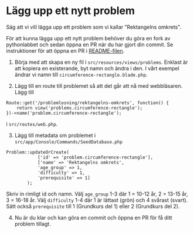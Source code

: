 # Lägg upp ett nytt problem

Säg att vi vill lägga upp ett problem som vi kallar "Rektangelns omkrets".

För att kunna lägga upp ett nytt problem behöver du göra en fork av pythonlabbet och sedan öppna en PR när du har gjort din commit. Se instruktioner för att öppna en PR i [README-filen](../README.md).

1. Börja med att skapa en ny fil i `src/resources/views/problems`. Enklast är att kopiera en existerande, byt namn och ändra i den. I vårt exempel ändrar vi namn till `circumference-rectangle.blade.php`.

2. Lägg till en route till problemet så att det går att nå med webbläsaren. Lägg till 
```
Route::get('/problemlosning/rektangelns-omkrets', function() {
    return view('problems.circumference-rectangle');
})->name('problem.circumference-rectangle');
```
i `src/routes/web.php`.

3. Lägg till metadata om problemet i `src/app/Console/Commands/SeedDatabase.php`

```
Problem::updateOrCreate(
            ['id' => 'problem.circumference-rectangle'],
            ['name' => 'Rektangelns omkrets',
            'age_group' => 1,
            'difficulty' => 1,
            'prerequisite' => 1]
        );
```

Skriv in rimligt id och namn. Välj `age_group` 1-3 där 1 = 10-12 år, 2 = 13-15 år, 3 = 16-18 år. Välj `difficulty` 1-4 där 1 är lättast (grön) och 4 svårast (svart). Sätt också `prerequisite` till 1 (Grundkurs del 1) eller 2 (Grundkurs del 2).

4. Nu är du klar och kan göra en commit och öppna en PR för få ditt problem tillagt.
